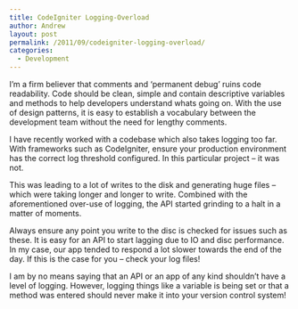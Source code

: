 ```yaml
---
title: CodeIgniter Logging-Overload
author: Andrew
layout: post
permalink: /2011/09/codeigniter-logging-overload/
categories:
  - Development
---
```

I&#8217;m a firm believer that comments and &#8216;permanent debug&#8217; ruins code readability. Code should be clean, simple and contain descriptive variables and methods to help developers understand whats going on. With the use of design patterns, it is easy to establish a vocabulary between the development team without the need for lengthy comments.

I have recently worked with a codebase which also takes logging too far. With frameworks such as CodeIgniter, ensure your production environment has the correct log threshold configured. In this particular project &#8211; it was not.

This was leading to a lot of writes to the disk and generating huge files &#8211; which were taking longer and longer to write. Combined with the aforementioned over-use of logging, the API started grinding to a halt in a matter of moments.

Always ensure any point you write to the disc is checked for issues such as these. It is easy for an API to start lagging due to IO and disc performance. In my case, our app tended to respond a lot slower towards the end of the day. If this is the case for you &#8211; check your log files!

I am by no means saying that an API or an app of any kind shouldn&#8217;t have a level of logging. However, logging things like a variable is being set or that a method was entered should never make it into your version control system!
